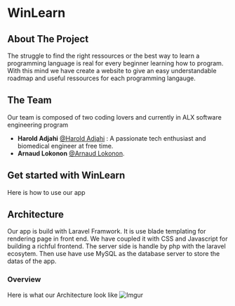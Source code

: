 # WinLearn 

<!-- <p align="center"><a href="https://laravel.com" target="_blank"><img src="https://raw.githubusercontent.com/laravel/art/master/logo-lockup/5%20SVG/2%20CMYK/1%20Full%20Color/laravel-logolockup-cmyk-red.svg" width="400" alt="Laravel Logo"></a></p> -->

## About The Project
The struggle to find the right ressources or the best way to learn a programming language is real for every beginner learning how to program. With this mind we have create a website to give an easy understandable roadmap and useful ressources for each programming langauge.

## The Team
Our team is composed of two coding lovers and currently in ALX software engineering program

- **Harold Adjahi** [@Harold Adjahi](https://laravel.com/docs/routing) : A passionate tech enthusiast and biomedical engineer at free time.
- **Arnaud Lokonon** [@Arnaud Lokonon](https://laravel.com/docs/container).


## Get started with WinLearn
Here is how to use our app


## Architecture
Our app is build with Laravel Framwork. It is use blade templating for rendering page in front end. We have coupled it with CSS and Javascript for building a richful frontend. The server side is handle by php with the laravel ecosytem. Then use have use MySQL as the database server to store the datas of the app.
### Overview
Here is what our Architecture look like
![Imgur](https://imgur.com/kUoBIz7)

